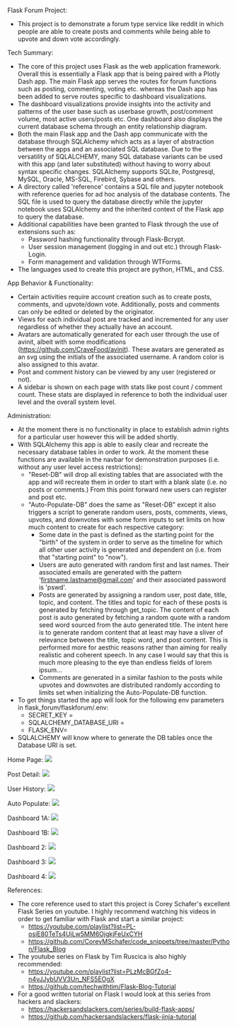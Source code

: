 Flask Forum Project:
 - This project is to demonstrate a forum type service like reddit in which 
people are able to create posts and comments while being able to upvote
and down vote accordingly.

Tech Summary:
 - The core of this project uses Flask as the web application framework.
Overall this is essentially a Flask app that is being paired with a Plotly
Dash app. The main Flask app serves the routes for forum functions such as
posting, commenting, voting etc. whereas the Dash app has been added to serve
routes specific to dashboard visualizations.
 - The dashboard visualizations provide insights into the activity and patterns
of the user base such as userbase growth, post/comment volume, most active
users/posts etc.  One dashboard also displays the current database schema through
an entity relationship diagram.
 - Both the main Flask app and the Dash app communicate with the database
through SQLAlchemy which acts as a layer of abstraction between the apps
and an associated SQL database. Due to the versatility of SQLALCHEMY, many SQL
database variants can be used with this app (and later substituted) without having
to worry about syntax specific changes. SQLAlchemy supports SQLite, Postgresql,
MySQL, Oracle, MS-SQL, Firebird, Sybase and others.
 - A directory called 'reference' contains a SQL file and jupyter notebook with
reference queries for ad hoc analysis of the database contents.  The SQL file is
used to query the database directly while the jupyter notebook uses SQLAlchemy and
the inherited context of the Flask app to query the database.
 - Additional capabilities have been granted to Flask through the use of
extensions such as:
   - Password hashing functionality through Flask-Bcrypt.
   - User session management (logging in and out etc.) through Flask-Login.
   - Form management and validation through WTForms.
 - The languages used to create this project are python, HTML, and CSS.
 
App Behavior & Functionality:
  - Certain activities require account creation such as to create posts,
comments, and upvote/down vote.  Additionally, posts and comments can only
be edited or deleted by the originator.
  - Views for each individual post are tracked and incremented for any user
regardless of whether they actually have an account.
  - Avatars are automatically generated for each user through the use of
avinit, albeit with some modifications (https://github.com/CraveFood/avinit).
These avatars are generated as an svg using the initials of the associated
username.  A random color is also assigned to this avatar.
  - Post and comment history can be viewed by any user (registered or not).
  - A sidebar is shown on each page with stats like post count / comment count.
These stats are displayed in reference to both the individual user level and
the overall system level.

Administration:
 - At the moment there is no functionality in place to establish admin rights for
a particular user however this will be added shortly.
 - With SQLAlchemy this app is able to easily clear and recreate the necessary
database tables in order to work.  At the moment these functions are available
in the navbar for demonstration purposes (i.e. without any user level access
restrictions):
   - "Reset-DB" will drop all existing tables that are associated with the app 
 and will recreate them in order to start with a blank slate (i.e. no posts or
 comments.)  From this point forward new users can register and post etc.
   - "Auto-Populate-DB" does the same as "Reset-DB" except it also triggers a
 script to generate random users, posts, comments, views, upvotes, and downvotes 
 with some form inputs to set limits on how much content to create
 for each respective category:
     - Some date in the past is defined as the starting point for the "birth" of
 the system in order to serve as the timeline for which all other user activity is
 generated and dependent on (i.e. from that "starting point" to "now").
     - Users are auto generated with random first and last names.  Their
 associated emails are generated with the pattern 'firstname.lastname@gmail.com'
 and their associated password is 'pswd'.
     - Posts are generated by assigning a random user, post date, title, topic,
 and content.  The titles and topic for each of these posts is generated by fetching
 through get_topic.  The content of each post is auto generated by fetching a random
 quote with a random seed word sourced from the auto generated title.  The intent
 here is to generate random content that at least may have a sliver of relevance
 between the title, topic word, and post content.  This is performed more for
 aesthic reasons rather than aiming for really realistic and coherent speech.
 In any case I would say that this is much more pleasing to the eye than endless
 fields of lorem ipsum...
     - Comments are generated in a similar fashion to the posts while upvotes and
 downvotes are distributed randomly according to limits set when initializing the
 Auto-Populate-DB function.
 - To get things started the app will look for the following env parameters in 
flask_forum/flaskforum/.env:
   - SECRET_KEY =
   - SQLALCHEMY_DATABASE_URI =
   - FLASK_ENV=
 - SQLALCHEMY will know where to generate the DB tables once the Database URI is
set.  

Home Page:
![](app/static/screenshots/home_page.png)

Post Detail:
![](app/static/screenshots/post_detail.png)

User History:
![](app/static/screenshots/user_history.png)

Auto Populate:
![](app/static/screenshots/auto_populate.png)

Dashboard 1A:
![](app/static/screenshots/dasboard_1A.png)

Dashboard 1B:
![](app/static/screenshots/dashboard_1B.png)

Dashboard 2:
![](app/static/screenshots/dashboard_2.png)

Dashboard 3:
![](app/static/screenshots/dashboard_3.png)

Dashboard 4:
![](app/static/screenshots/dashboard_4.png)

References:
 - The core reference used to start this project is Corey Schafer's excellent Flask
Series on youtube.  I highly recommend watching his videos in order to get familiar
with Flask and start a similar project:
   - https://youtube.com/playlist?list=PL-osiE80TeTs4UjLw5MM6OjgkjFeUxCYH
   - https://github.com/CoreyMSchafer/code_snippets/tree/master/Python/Flask_Blog
 - The youtube series on Flask by Tim Ruscica is also highly recommended:
   - https://youtube.com/playlist?list=PLzMcBGfZo4-n4vJJybUVV3Un_NFS5EOgX
   - https://github.com/techwithtim/Flask-Blog-Tutorial
 - For a good written tutorial on Flask I would look at this series from
hackers and slackers:
   - https://hackersandslackers.com/series/build-flask-apps/
   - https://github.com/hackersandslackers/flask-jinja-tutorial